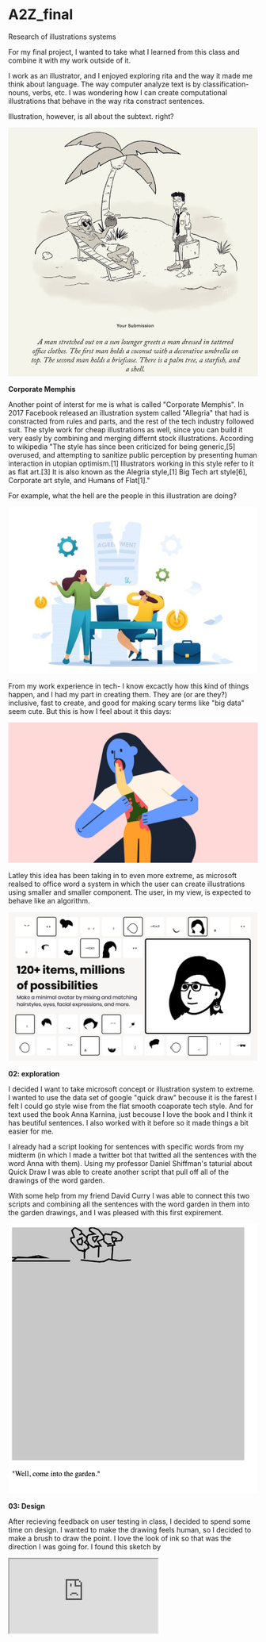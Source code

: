 # A2Z_final

Research of illustrations systems

For my final project, I wanted to take what I learned from this class and combine it with my work outside of it.

I work as an illustrator, and I enjoyed exploring rita and the way it made me think about language. The way computer analyze text is by classification- nouns, verbs, etc. I was wondering how I can create computational illustrations that behave in the way rita constract sentences.

Illustration, however, is all about the subtext. right?

![01](images/01.jpg)

**Corporate Memphis**

Another point of interst for me is what is called "Corporate Memphis". In 2017 Facebook released an illustration system called "Allegria" that had is constracted from rules and parts, and the rest of the tech industry followed suit. The style work for cheap illustrations as well, since you can build it very easly by combining and merging differnt stock illustrations. According to wikipedia "The style has since been criticized for being generic,[5] overused, and attempting to sanitize public perception by presenting human interaction in utopian optimism.[1] Illustrators working in this style refer to it as flat art.[3] It is also known as the Alegria style,[1] Big Tech art style[6], Corporate art style, and Humans of Flat[1]."

For example, what the hell are the people in this illustration are doing?

![02](images/02.jpeg)

From my work experience in tech- I know excactly how this kind of things happen, and I had my part in creating them. They are (or are they?) inclusive, fast to create, and good for making scary terms like "big data" seem cute. But this is how I feel about it this days:

![04](images/04.jpeg)

Latley this idea has been taking in to even more extreme, as microsoft realsed to office word a system in which the user can create illustrations using smaller and smaller component. The user, in my view, is expected to behave like an algorithm.

![03](images/03.png)

**02: exploration**

I decided I want to take microsoft concept or illustration system to extreme. I wanted to use the data set of google "quick draw" becouse it is the farest I felt I could go style wise from the flat smooth coaporate tech style. And for text used the book Anna Karnina, just becouse I love the book and I think it has beutiful sentences. I also worked with it before so it made things a bit easier for me.

I already had a script looking for sentences with specific words from my midterm (in which I made a twitter bot that twitted all the sentences with the word Anna with them). Using my professor Daniel Shiffman's taturial about Quick Draw I was able to create another script that pull off all of the drawings of the word garden.

With some help from my friend David Curry I was able to connect this two scripts and combining all the sentences with the word garden in them into the garden drawings, and I was pleased with this first expirement.

![05](images/05.png)

**03: Design**

After recieving feedback on user testing in class, I decided to spend some time on design.
I wanted to make the drawing feels human, so I decided to make a brush to draw the point. I love the look of ink so that was the direction I was going for.
I found this sketch by

<iframe src="https://editor.p5js.org/AhmadMoussa/full/UEkATscAg"></iframe>
